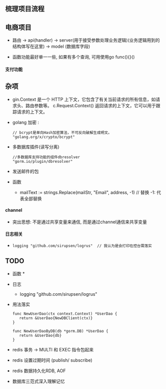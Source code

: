 ## 梳理项目流程



## 电商项目

* 路由 -> api(handler) -> server(用于接受参数处理业务逻辑)(业务逻辑用到的结构体写在这里) ->  model (数据库字段)

* 函数功能最好单一一些, 如果有多个查询, 可用使用go func(){}()

#### 支付功能





## 杂项

* gin.Context 是一个 HTTP 上下文，它包含了有关当前请求的所有信息，如请求头、路由参数等。 c.Request.Context() 返回请求的上下文，它可以用于跟踪请求的上下文。

* golang 加密 :

  ```
  // bcrypt是单向Hash加密算法，不可反向破解生成明文。
  "golang.org/x/crypto/bcrypt"
  ```

* 多数据库插件(读写分离)

  ```
  //多数据库支持功能的组件dbresolver
  "gorm.io/plugin/dbresolver"
  ```

* 发送邮件的包



* 函数
  * mailText := strings.Replace(mailStr, "Email", address, -1)  // 替换  -1: 代表全部替换



#### channel

* 突出思想: 不是通过共享变量来通信, 而是通过channel通信来共享变量







#### 日志相关

* ```
  logging "github.com/sirupsen/logrus"  // 我认为是会打印在控台需落实
  ```







## TODO

* 函数
  * 
  
* 日志
  * logging "github.com/sirupsen/logrus"

* 用法落实

  ```
  func NewUserDao(ctx context.Context) *UserDao {
     return &UserDao{NewDBClient(ctx)}
  }
  
  func NewUserDaoByDB(db *gorm.DB) *UserDao {
     return &UserDao{db}
  }
  ```

* redis 事务  -> MULTI 和 EXEC 指令包起来
* redis 设置过期时间 (publish/ subscribe)
* redis 数据持久化RDB, AOF

* 数据库三范式深入理解记忆
